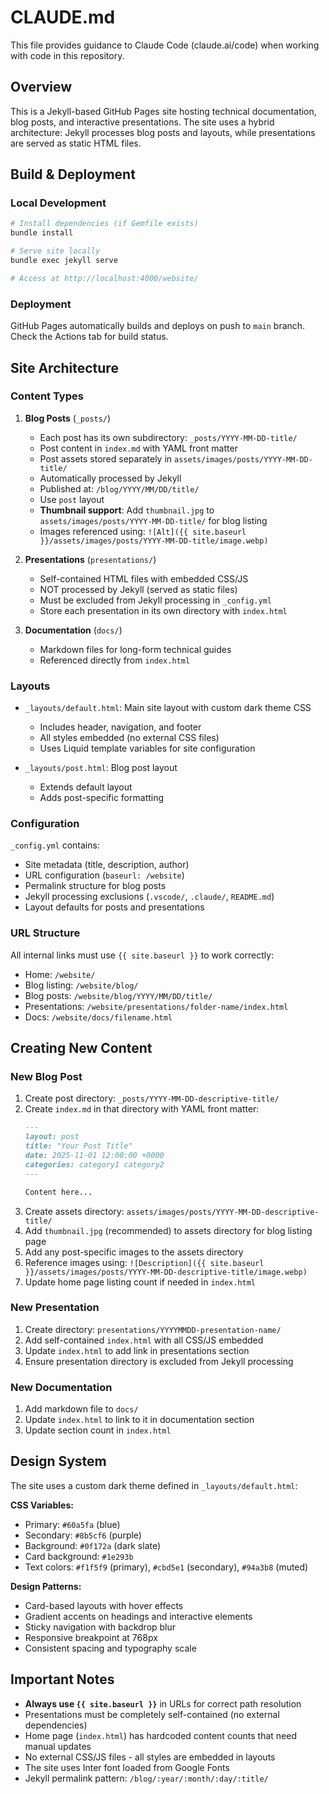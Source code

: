 # CLAUDE.md

This file provides guidance to Claude Code (claude.ai/code) when working with code in this repository.

## Overview

This is a Jekyll-based GitHub Pages site hosting technical documentation, blog posts, and interactive presentations. The site uses a hybrid architecture: Jekyll processes blog posts and layouts, while presentations are served as static HTML files.

## Build & Deployment

### Local Development

```bash
# Install dependencies (if Gemfile exists)
bundle install

# Serve site locally
bundle exec jekyll serve

# Access at http://localhost:4000/website/
```

### Deployment

GitHub Pages automatically builds and deploys on push to `main` branch. Check the Actions tab for build status.

## Site Architecture

### Content Types

1. **Blog Posts** (`_posts/`)
   - Each post has its own subdirectory: `_posts/YYYY-MM-DD-title/`
   - Post content in `index.md` with YAML front matter
   - Post assets stored separately in `assets/images/posts/YYYY-MM-DD-title/`
   - Automatically processed by Jekyll
   - Published at: `/blog/YYYY/MM/DD/title/`
   - Use `post` layout
   - **Thumbnail support**: Add `thumbnail.jpg` to `assets/images/posts/YYYY-MM-DD-title/` for blog listing
   - Images referenced using: `![Alt]({{ site.baseurl }}/assets/images/posts/YYYY-MM-DD-title/image.webp)`

2. **Presentations** (`presentations/`)
   - Self-contained HTML files with embedded CSS/JS
   - NOT processed by Jekyll (served as static files)
   - Must be excluded from Jekyll processing in `_config.yml`
   - Store each presentation in its own directory with `index.html`

3. **Documentation** (`docs/`)
   - Markdown files for long-form technical guides
   - Referenced directly from `index.html`

### Layouts

- `_layouts/default.html`: Main site layout with custom dark theme CSS
  - Includes header, navigation, and footer
  - All styles embedded (no external CSS files)
  - Uses Liquid template variables for site configuration

- `_layouts/post.html`: Blog post layout
  - Extends default layout
  - Adds post-specific formatting

### Configuration

`_config.yml` contains:
- Site metadata (title, description, author)
- URL configuration (`baseurl: /website`)
- Permalink structure for blog posts
- Jekyll processing exclusions (`.vscode/`, `.claude/`, `README.md`)
- Layout defaults for posts and presentations

### URL Structure

All internal links must use `{{ site.baseurl }}` to work correctly:
- Home: `/website/`
- Blog listing: `/website/blog/`
- Blog posts: `/website/blog/YYYY/MM/DD/title/`
- Presentations: `/website/presentations/folder-name/index.html`
- Docs: `/website/docs/filename.html`

## Creating New Content

### New Blog Post

1. Create post directory: `_posts/YYYY-MM-DD-descriptive-title/`
2. Create `index.md` in that directory with YAML front matter:
   ```markdown
   ---
   layout: post
   title: "Your Post Title"
   date: 2025-11-01 12:00:00 +0000
   categories: category1 category2
   ---

   Content here...
   ```
3. Create assets directory: `assets/images/posts/YYYY-MM-DD-descriptive-title/`
4. Add `thumbnail.jpg` (recommended) to assets directory for blog listing page
5. Add any post-specific images to the assets directory
6. Reference images using: `![Description]({{ site.baseurl }}/assets/images/posts/YYYY-MM-DD-descriptive-title/image.webp)`
7. Update home page listing count if needed in `index.html`

### New Presentation

1. Create directory: `presentations/YYYYMMDD-presentation-name/`
2. Add self-contained `index.html` with all CSS/JS embedded
3. Update `index.html` to add link in presentations section
4. Ensure presentation directory is excluded from Jekyll processing

### New Documentation

1. Add markdown file to `docs/`
2. Update `index.html` to link to it in documentation section
3. Update section count in `index.html`

## Design System

The site uses a custom dark theme defined in `_layouts/default.html`:

**CSS Variables:**
- Primary: `#60a5fa` (blue)
- Secondary: `#8b5cf6` (purple)
- Background: `#0f172a` (dark slate)
- Card background: `#1e293b`
- Text colors: `#f1f5f9` (primary), `#cbd5e1` (secondary), `#94a3b8` (muted)

**Design Patterns:**
- Card-based layouts with hover effects
- Gradient accents on headings and interactive elements
- Sticky navigation with backdrop blur
- Responsive breakpoint at 768px
- Consistent spacing and typography scale

## Important Notes

- **Always use `{{ site.baseurl }}`** in URLs for correct path resolution
- Presentations must be completely self-contained (no external dependencies)
- Home page (`index.html`) has hardcoded content counts that need manual updates
- No external CSS/JS files - all styles are embedded in layouts
- The site uses Inter font loaded from Google Fonts
- Jekyll permalink pattern: `/blog/:year/:month/:day/:title/`
